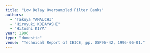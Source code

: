 ```yaml
---
title: "Low Delay Oversampled Filter Banks"
authors:
  - "Takuya YAMAUCHI"
  - "Hiroyuki KOBAYASHI"
  - "Hitoshi KIYA"
year: 1996
type: "domestic"
venue: "Technical Report of IEICE, pp. DSP96-42, 1996-06-01."
---
```

